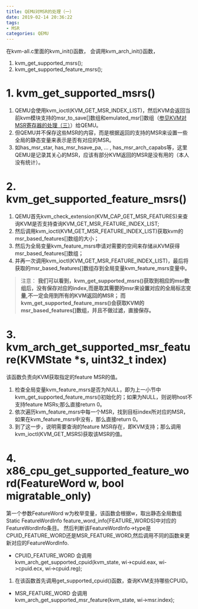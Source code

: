```yaml
---
title: QEMU对MSR的处理（一）
date: 2019-02-14 20:36:22
tags:
- MSR
categories: QEMU
---
```


在kvm-all.c里面的kvm_init()函数，
会调用kvm_arch_init()函数，
1. kvm_get_supported_msrs();
2. kvm_get_supported_feature_msrs();

<!-- more -->

# 1. kvm_get_supported_msrs()
1. QEMU会使用kvm_ioctl(KVM_GET_MSR_INDEX_LIST)，然后KVM会返回当前kvm模块支持的msr_to_save[]数组和emulated_msr[]数组（[参见KVM对MSR寄存器的处理（三）][kvm_msr_1]）给QEMU。
2. 但QEMU并不保存这些MSR的内容，而是根据返回的支持的MSR来设置一些全局的静态变量来表示是否有对应的MSR。
3. 如has_msr_star, has_msr_hsave_pa, ... , has_msr_arch_capabs等，这里QEMU是记录其关心的MSR，应该有部分KVM返回的MSR是没有用的（本人没有统计）。

# 2. kvm_get_supported_feature_msrs()
1. QEMU首先kvm_check_extension(KVM_CAP_GET_MSR_FEATURES)来查询KVM是否支持查询KVM_GET_MSR_FEATURE_INDEX_LIST;
2. 然后调用kvm_ioctl(KVM_GET_MSR_FEATURE_INDEX_LIST)获取kvm的msr_based_features[]数组的大小；
3. 然后为全局变量kvm_feature_msrs申请对需要的空间来存储从KVM获得msr_based_features[]数组；
4. 并再一次调用kvm_ioctl(KVM_GET_MSR_FEATURE_INDEX_LIST)，最后将获取的msr_based_features[]数组存到全局变量kvm_feature_msrs变量中。

> 注意：
> **我们可以看到，kvm_get_supported_msrs()获取到相应的msr数组后，没有保存对应的index,而是取其需要的msr来设置对应的全局标志变量,不一定会用到所有的KVM返回的MSR；
> 而kvm_get_supported_feature_msrs()会获取KVM的msr_based_features[]数组，并且不做过滤，直接保存。**

# 3. kvm_arch_get_supported_msr_feature(KVMState *s, uint32_t index)
该函数负责向KVM获取指定的feature MSR的值。

1. 检查全局变量kvm_feature_msrs是否为NULL，即为上一小节中kvm_get_supported_feature_msrs()初始化的；如果为NULL，则说明host不支持feature MSRs;那么直接return 0。
2. 依次遍历kvm_feature_msrs中每一个MSR，找到目标index所对应的MSR，如果在kvm_feature_msrs中没有，那么直接return 0。
3. 到了这一步，说明需要查询的feature MSR存在，即KVM支持；那么调用kvm_ioctl(KVM_GET_MSRS)获取该MSR的值。


# 4. x86_cpu_get_supported_feature_word(FeatureWord w, bool migratable_only)
第一个参数FeatureWord w为枚举变量，该函数会根据w，取出静态全局数组Static FeatureWordInfo feature_word_info[FEATURE_WORDS]中对应的FeatureWordInfo条目。
然后判断该FeatureWordInfo->type是CPUID_FEATURE_WORD还是MSR_FEATURE_WORD,然后调用不同的函数来更新对应的FeatureWordInfo.
 
* CPUID_FEATURE_WORD
会调用kvm_arch_get_supported_cpuid(kvm_state, wi->cpuid.eax, wi->cpuid.ecx, wi->cpuid.reg);
1. 在该函数首先调用get_supported_cpuid()函数，查询KVM支持哪些CPUID。


* MSR_FEATURE_WORD
会调用kvm_arch_get_supported_msr_feature(kvm_state, wi->msr.index);







[kvm_msr_1]: kvm对MSR寄存器的处理（三）.html